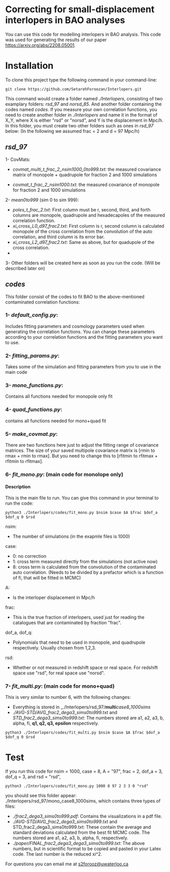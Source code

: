 # Correcting for small-displacement interlopers in BAO analyses
You can use this code for modelling interlopers in BAO analysis.
This code was used for generating the results of our paper https://arxiv.org/abs/2208.05001.

# Installation
To clone this project type the following command in your command-line:

```
git clone https://github.com/SetarehForoozan/Interlopers.git
```

This command would create a folder named _./Interlopers_, consisting of two examplary folders: _rsd_97_ and _norsd_85_. And another folder containing the codes named _codes_. 
If you measure your own correlation functions, you need to create another folder in _./Interlopers_ and name it in the format of X_Y, where X is either "rsd" or "norsd", and Y is the displacement in Mpc/h. In this folder, you must create two other folders such as ones in _rsd_97_ below: (In the following we assumed frac = 2 and d = 97 Mpc/h)

## _rsd_97_
1- CovMats: 
  
  + _covmat_multi_t_frac_2_nsim1000_0to999.txt_: the measured covariance matrix of monopole + quadrupole for fraction 2 and 1000 simulations
  
  + _covmat_t_frac_2_nsim1000.txt_: the measured covariance of monopole for fraction 2 and 1000 simulations

2- _mean0to999_ (sim 0 to sim 999):
  + _poles_t_frac_2.txt_: First column must be r, second, third, and forth columns are monopole, quadrupole and hexadecapoles of the measured correlation function.
  + _xi_cross_L0_d97_frac2.txt_: First column is r, second column is calculated monopole of the cross correlation from the convolution of the auto correlation, and third column is its error bar.
  + _xi_cross_L2_d97_frac2.txt_: Same as above, but for quadupole of the cross correlation.
  + 
3- Other folders will be created here as soon as you run the code. (Will be described later on)

  
## _codes_
This folder consist of the codes to fit BAO to the above-mentioned contaminated correlation functions:

### 1- _default_config.py_:

  Includes fitting parameters and cosmology parameters used when generating the correlation functions. You can change these parameters according to your correlation functions and the fitting parameters you want to use.
  
### 2- _fitting_params.py_:

  Takes some of the simulation and fitting parameters from you to use in the main code
  
### 3- _mono_functions.py_:
  
  Contains all functions needed for monopole only fit
  
### 4- _quad_functions.py_:

  contains all functions needed for mono+quad fit
  
### 5- _make_covmat.py_:

  There are two functions here just to adjust the fitting range of covariance matrices. The size of your saved multipole covariance matrix is [rmin to rmax + rmin to rmax]. But you need to change this to [rfitmin to rfitmax + rfitmin to rfitmax]. 
  

### 6- _fit_mono.py_: (main code for monolope only)
  #### Description 
 
  This is the main file to run. 
  You can give this command in your terminal to run the code:
  
  ```
  python3 ./Interlopers/codes/fit_mono.py $nsim $case $A $frac $dof_a $dof_q 0 $rsd
  ```
  
  nsim:
  + The number of simulations (in the exapmle files is 1000)
  
  case:
  + 0: no correction
  + 1: cross term measured directly from the simulations (not active now)
  + 8: cross term is calculated from the convolution of the contaminated auto correlation. (Needs to be divided by a prefactor which is a function of fi, that will be fitted in MCMC)
  
  A:
  + Is the interloper displacement in Mpc/h
    
  frac:
  + This is the true fraction of interlopers, used just for reading the catalogues that are contaminated by fraction "frac".
    
  dof_a, dof_q:
  + Polynomials that need to be used in monopole, and quadrupole respectively. Usually chosen from 1,2,3.
    
  rsd:
  + Whether or not measured in redshift space or real space. For redshift space use "rsd", for real space use "norsd".
    
    
### 7- _fit_multi.py_: (main code for mono+quad)

  This is very similar to number 6, with the following changes:
  + Everything is stored in _./Interlopers/rsd_97/**multi**_case8_1000sims_
  + _./AVG-STD/AVG_frac2_dega3_sims0to999.txt_ and _STD_frac2_dega3_sims0to999.txt_: The numbers stored are a1, a2, a3, b, alpha, fi, **q1, q2, q3, epsilon** respectively.

  ```
  python3 ./Interlopers/codes/fit_multi.py $nsim $case $A $frac $dof_a $dof_q 0 $rsd
  ```
  
  # Test
  
  If you run this code for nsim = 1000, case = 8, A = "97", frac = 2, dof_a = 3, dof_q = 3, and rsd = "rsd",
  
  ```
  python3 ./Interlopers/codes/fit_mono.py 1000 8 97 2 3 3 0 "rsd"
  ```
  
  you should see this folder appear: ./Interlopers/rsd_97/mono_case8_1000sims, which contains three types of files:
  
  + _./frac2_dega3_sims0to999.pdf_: Contains the visualizations in a pdf file. 
  + _./AVG-STD/AVG_frac2_dega3_sims0to999.txt_ and STD_frac2_dega3_sims0to999.txt: These contain the average and standard deviations calculated from the best fit MCMC code. The numbers stored are a1, a2, a3, b, alpha, fi, respectively.
  + _./paper/FINAL_frac2_dega3_dega3_sims0to999.txt_: The above numbers, but in scientific format to be copied and pasted in your Latex code. The last number is the reduced xi^2.
  


For questions you can email me at s2forooz@uwaterloo.ca
  
  
